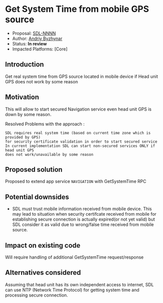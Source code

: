 
# Get System Time from mobile GPS source

* Proposal: [SDL-NNNN](NNNN-GetSystemTime_from_mobile_navigation_app.md)
* Author: [Andriy Byzhynar](https://github.com/AByzhynar)
* Status: **In review**
* Impacted Platforms: [Core]

## Introduction

Get real system time from GPS source located in mobile device if Head unit GPS does not work by some reason


## Motivation

This will allow to start secured Navigation service even head unit GPS is down by some reason. 


Resolved Problems with the approach :

    SDL requires real system time (based on current time zone which is provided by GPS) 
    for security certificate validation in order to start secured service
    In current implementation SDL can start non-secured services ONLY if head unit GPS 
    does not work/unavailable by some reason

## Proposed solution

Proposed to extend app service `NAVIGATION` with GetSystemTime RPC

 
## Potential downsides

 - SDL must trust mobile information received from mobile device. 
   This may lead to situation when security certifcate received from mobile for establishing secure connection is actually expired(or not yet valid) 
   but SDL consider it as valid due to wrong/false time received from mobile source.

## Impact on existing code

 Will require handling of additional GetSystemTime request/response
 
## Alternatives considered

Assuming that head unit has its own independent access to internet, 
SDL can use NTP (Network Time Protocol) for getting system time and processing secure connection.
